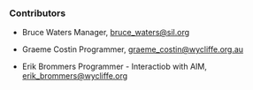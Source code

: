 ### Contributors ###

* Bruce Waters
    Manager, bruce_waters@sil.org

* Graeme Costin
    Programmer, graeme_costin@wycliffe.org.au   

* Erik Brommers
    Programmer - Interactiob with AIM, erik_brommers@wycliffe.org
